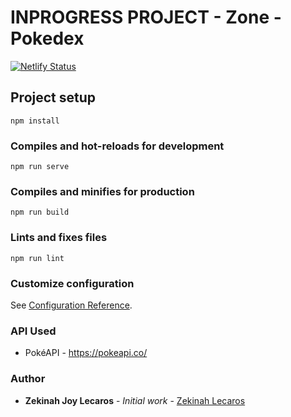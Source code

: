 # INPROGRESS PROJECT - Zone - Pokedex

[![Netlify Status](https://api.netlify.com/api/v1/badges/dbcf5109-d2aa-4a63-8bd4-75bd76a567b6/deploy-status)](https://app.netlify.com/sites/zonepokedex/deploys)

## Project setup
```
npm install
```

### Compiles and hot-reloads for development
```
npm run serve
```

### Compiles and minifies for production
```
npm run build
```

### Lints and fixes files
```
npm run lint
```

### Customize configuration
See [Configuration Reference](https://cli.vuejs.org/config/).

### API Used
* PokéAPI - https://pokeapi.co/

### Author

* **Zekinah Joy Lecaros** - *Initial work* - [Zekinah Lecaros](https://github.com/zekinah)
